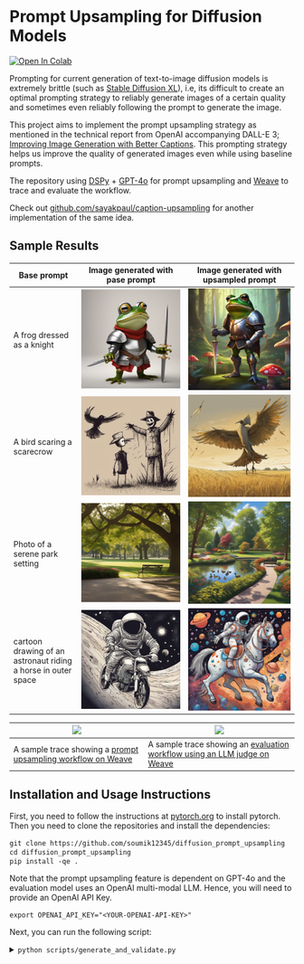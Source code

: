 # Prompt Upsampling for Diffusion Models

<a href="https://colab.research.google.com/github/soumik12345/diffusion_prompt_upsampling/blob/main/generate_and_validate.ipynb" target="_parent"><img src="https://colab.research.google.com/assets/colab-badge.svg" alt="Open In Colab"/></a>

Prompting for current generation of text-to-image diffusion models is extremely brittle (such as [Stable Diffusion XL](https://huggingface.co/papers/2307.01952)), i.e, its difficult to create an optimal prompting strategy to reliably generate images of a certain quality and sometimes even reliably following the prompt to generate the image.

This project aims to implement the prompt upsampling strategy as mentioned in the technical report from OpenAI accompanying DALL-E 3; [Improving Image Generation with Better Captions](https://cdn.openai.com/papers/dall-e-3.pdf). This prompting strategy helps us improve the quality of generated images even while using baseline prompts.

The repository using [DSPy](https://dspy-docs.vercel.app) + [GPT-4o](https://platform.openai.com/docs/models/gpt-4o) for prompt upsampling and [Weave](https://wandb.me/weave) to trace and evaluate the workflow.

Check out [github.com/sayakpaul/caption-upsampling](https://github.com/sayakpaul/caption-upsampling) for another implementation of the same idea.

## Sample Results

| Base prompt | Image generated with pase prompt | Image generated with upsampled prompt |
| --- | --- | --- |
| A frog dressed as a knight | ![](./assets/1.png) | ![](./assets/1_u.png) |
| A bird scaring a scarecrow | ![](./assets/2.png) | ![](./assets/2_u.png) |
| Photo of a serene park setting | ![](./assets/3.png) | ![](./assets/3_u.png) |
| cartoon drawing of an astronaut riding a horse in outer space | ![](./assets/4.png) | ![](./assets/4_u.png) |

| ![](./assets/sample_generation_trace.gif) | ![](./assets/sample_evaluation_trace.gif) |
| --- | --- |
| A sample trace showing a [prompt upsampling workflow on Weave](https://wandb.ai/geekyrakshit/diffusion-prompt-upsample/weave/calls?filter=%7B%22opVersionRefs%22%3A%5B%22weave%3A%2F%2F%2Fgeekyrakshit%2Fdiffusion-prompt-upsample%2Fop%2FStableDiffusionXLModel.predict%3A*%22%5D%7D&peekPath=%2Fgeekyrakshit%2Fdiffusion-prompt-upsample%2Fcalls%2F8addeba5-5956-4acb-8951-d0ff1c8133e7) | A sample trace showing an [evaluation workflow using an LLM judge on Weave](https://wandb.ai/geekyrakshit/diffusion-prompt-upsample/weave/calls?filter=%7B%22opVersionRefs%22%3A%5B%22weave%3A%2F%2F%2Fgeekyrakshit%2Fdiffusion-prompt-upsample%2Fop%2FOpenAIJudgeModel.predict%3A*%22%5D%7D&peekPath=%2Fgeekyrakshit%2Fdiffusion-prompt-upsample%2Fcalls%2F0d118404-9d28-4b91-97c8-b92ca2b1d323) |

## Installation and Usage Instructions

First, you need to follow the instructions at [pytorch.org](https://pytorch.org/) to install pytorch. Then you need to clone the repositories and install the dependencies:

```shell
git clone https://github.com/soumik12345/diffusion_prompt_upsampling
cd diffusion_prompt_upsampling
pip install -qe .
```

Note that the prompt upsampling feature is dependent on GPT-4o and the evaluation model uses an OpenAI multi-modal LLM. Hence, you will need to provide an OpenAI API Key.

```shell
export OPENAI_API_KEY="<YOUR-OPENAI-API-KEY>"
```

Next, you can run the following script:

<details>
    <summary><code>python scripts/generate_and_validate.py</code></summary>


```
NAME
    generate_and_validate.py

SYNOPSIS
    generate_and_validate.py BASE_PROMPT <flags>

POSITIONAL ARGUMENTS
    BASE_PROMPT
        Type: str

FLAGS
    -p, --project_name=PROJECT_NAME
        Type: Optional
        Default: 'diffusion-prompt-upsample'
    -e, --entity_name=ENTITY_NAME
        Type: Optional[Optional]
        Default: None
    --diffusion_model_name_or_path=DIFFUSION_MODEL_NAME_OR_PATH
        Type: Optional
        Default: 'stabilit...
    --diffusion_model_enable_cpu_offfload=DIFFUSION_MODEL_ENABLE_CPU_OFFFLOAD
        Type: Optional
        Default: True
    --upsample_prompt=UPSAMPLE_PROMPT
        Type: Optional
        Default: False
    --use_stock_negative_prompt=USE_STOCK_NEGATIVE_PROMPT
        Type: Optional
        Default: False
    -o, --openai_model=OPENAI_MODEL
        Type: Optional
        Default: 'gpt-4-turbo'
    -j, --judge_model_seed=JUDGE_MODEL_SEED
        Type: Optional
        Default: 42

NOTES
    You can also use flags syntax for POSITIONAL ARGUMENTS
```
</details>
